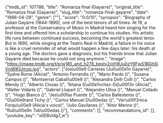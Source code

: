 {"tmdb_id": 107786, "title": "Romanza final (Gayarre)", "original_title": "Romanza final (Gayarre)", "slug_title": "romanza-final-gayarre", "date": "1986-04-29", "genre": [""], "score": "0.0/10", "synopsis": "Biography of Julian Gayarre (1844-1890), one of the best tenors of all times. At 19, a professor at the Conservatory of Music in Madrid heard him singing for the first time and offered him a scholarship to continue his studies. His artistic life runs between continued success, becoming the world's greatest tenor. But in 1890, while singing at the Teatro Real in Madrid, a failure in his voice is like a cruel reminder of what would happen a few days later: his death at a young age. The doctors gave a diagnosis, but his friends know that Julian Gayarre died because he could not sing anymore.", "image": "https://image.tmdb.org/t/p/w185_and_h278_bestv2/oY8Uu0zY6FwS1BGhSlVmWKjUmzp.jpg", "actors": ["Jos\u00e9 Carreras (Juli\u00e1n Gayarre)", "Sydne Rome (Alicia)", "Antonio Ferrandis ()", "Mario Pardo ()", "Susana Campos ()", "Montserrat Caball\u00e9 ()", "Alexandra Delli Colli ()", "Carlos Mendy ()", "Alberto Closas ()", "Aitana S\u00e1nchez-Gij\u00f3n (Alicia)", "Walter Vidarte ()", "Gabriel Llopart ()", "Alejandro Ulloa ()", "Manuel Collado ()", "Hugo Blanco ()", "Jes\u00fas Puente ()", "Carlos Ballesteros ()", "G\u00e9rard Tichy ()", "Carlos Manuel D\u00edaz ()", "Ver\u00f3nica Forqu\u00e9 (Alicia's voice)", "Julio Gavilanes ()", "Aitor Merino ()", "Rub\u00e9n Tob\u00edas ()"], "comments": [], "recommandations_id": [], "youtube_key": "x0EBvldg7_w"}